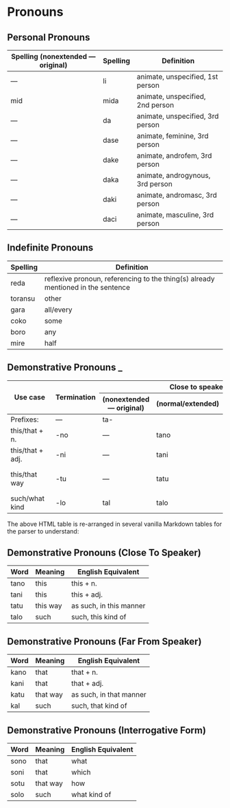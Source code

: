 # Pronouns

## Personal Pronouns

| Spelling (nonextended — original) | Spelling | Definition |
|-----------------------------------|----------|------------|
| — | li | animate, unspecified, 1st person |
| mid | mida | animate, unspecified, 2nd person |
| — | da | animate, unspecified, 3rd person |
| — | dase | animate, feminine, 3rd person |
| — | dake | animate, androfem, 3rd person |
| — | daka | animate, androgynous, 3rd person |
| — | daki | animate, andromasc, 3rd person |
| — | daci | animate, masculine, 3rd person |

## Indefinite Pronouns

| Spelling | Definition |
|----------|------------|
| reda | reflexive pronoun, referencing to the thing(s) already mentioned in the sentence |
| toransu | other |
| gara | all/every |
| coko | some |
| boro | any |
| mire | half |

## Demonstrative Pronouns \_

<table>

  <thead>
    <tr>
      <th rowspan="2"">&nbsp;&nbsp;Use&nbsp;case&nbsp;&nbsp;</th>
      <th rowspan="2">Termination</th>
      <th colspan="3">Close to speaker </th>
      <th colspan="3">Far from speaker </th>
      <th colspan="3">Interrogative form </th>
    </tr>
    <tr>
      <th>(nonextended — original)</th>
      <th>(normal/extended)</th>
      <th>(english&nbsp;equivalent)</th>
      <th>(nonextended — original)</th>
      <th>(normal/extended)</th>
      <th>(english&nbsp;equivalent)</th>
      <th>(nonextended — original)</th>
      <th>(normal/extended)</th>
      <th>(english&nbsp;equivalent)</th>
    </tr>
  </thead>

  <tbody>
    <tr>
      <td>Prefixes:</td>
      <td>—</td>
      <td colspan="3">ta-</td>
      <td colspan="3">ka-</td>
      <td colspan="3">so-</td>
    </tr>
    <tr>
      <td>this/that + n.</td>
      <td>-no</td>
      <td>—</td>
      <td>tano</td>
      <td>this + n.</td>
      <td>—</td>
      <td>kano</td>
      <td>that + n.</td>
      <td>—</td>
      <td>sono</td>
      <td>what</td>
    </tr>
    <tr>
      <td>this/that + adj.</td>
      <td>-ni</td>
      <td>—</td>
      <td>tani</td>
      <td>this + adj.</td>
      <td>—</td>
      <td>kani</td>
      <td>that + adj.</td>
      <td>—</td>
      <td>soni</td>
      <td>which</td>
    </tr>
    <tr>
      <td>this/that way</td>
      <td>-tu</td>
      <td>—</td>
      <td>tatu</td>
      <td>as such, so ("this way", "in this manner")</td>
      <td>—</td>
      <td>katu</td>
      <td>as such, so ("that way", "in that manner")</td>
      <td>—</td>
      <td>sotu</td>
      <td>how ("which way", "in which manner")</td>
    </tr>
    <tr>
      <td>such/what kind</td>
      <td>-lo</td>
      <td>tal</td>
      <td>talo</td>
      <td>such ("this kind of")</td>
      <td>kal</td>
      <td>kalo</td>
      <td>such ("that kind of")</td>
      <td>sol</td>
      <td>solo</td>
      <td>("what kind of")</td>
    </tr>
  </tbody>

</table>

The above HTML table is re-arranged in several vanilla Markdown tables for the parser to understand:

## Demonstrative Pronouns (Close To Speaker)

| Word | Meaning | English Equivalent |
| ---- | ------- | ------------------ |
| tano | this | this + n. |
| tani | this | this + adj. |
| tatu | this way | as such, in this manner |
| talo | such | such, this kind of |

## Demonstrative Pronouns (Far From Speaker)

| Word | Meaning | English Equivalent |
| ---- | ------- | ------------------ |
| kano | that | that + n. |
| kani | that | that + adj. |
| katu | that way | as such, in that manner |
| kal | such | such, that kind of |

## Demonstrative Pronouns (Interrogative Form)

| Word | Meaning | English Equivalent |
| ---- | ------- | ------------------ |
| sono | that | what |
| soni | that | which |
| sotu | that way | how |
| solo | such | what kind of |
